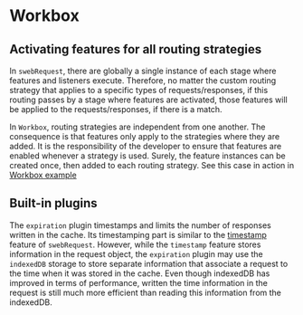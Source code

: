 # Workbox

## Activating features for all routing strategies
In `swebRequest`, there are globally a single instance of each stage where features and listeners execute. Therefore, no matter the custom routing strategy that applies to a specific types of requests/responses, if this routing passes by a stage where features are activated, those features will be applied to the requests/responses, if there is a match. 

In `Workbox`, routing strategies are independent from one another. The consequence is that features only apply to the strategies where they are added. It is the responsibility of the developer to ensure that features are enabled whenever a strategy is used. Surely, the feature instances can be created once, then added to each routing strategy. See this case in action in [Workbox example](../examples/wallfeatures.js)

## Built-in plugins
The `expiration` plugin timestamps and limits the number of responses written in the cache. Its timestamping part is similar to the [timestamp](../features/timestamp.md) feature of `swebRequest`. However, while the `timestamp` feature stores information in the request object, the `expiration` plugin may use the `indexedDB` storage to store separate information that associate a request to the time when it was stored in the cache. Even though indexedDB has improved in terms of performance, written the time information in the request is still much more efficient than reading this information from the indexedDB. 

